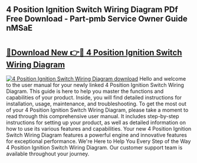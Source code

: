## 4 Position Ignition Switch Wiring Diagram PDf Free Download - Part-pmb Service Owner Guide nMSaE

# <h2><a href="http://dfoxi0.blite.top/?on=4+Position+Ignition+Switch+Wiring+Diagram">🔗Download New 👉🔴 4 Position Ignition Switch Wiring Diagram</a></h2>

[![4 Position Ignition Switch Wiring Diagram download](https://i.imgur.com/lujVjoI.png)](http://dfoxi0.blite.top/?on=4+Position+Ignition+Switch+Wiring+Diagram)
Hello and welcome to the user manual for your newly linked 4 Position Ignition Switch Wiring Diagram. This guide is here to help you master the functions and capabilities of your product. Inside, you will find detailed instructions for installation, usage, maintenance, and troubleshooting. To get the most out of your 4 Position Ignition Switch Wiring Diagram, please take a moment to read through this comprehensive user manual. It includes step-by-step instructions for setting up your product, as well as detailed information on how to use its various features and capabilities. Your new 4 Position Ignition Switch Wiring Diagram features a powerful engine and innovative features for exceptional performance. We're Here to Help You Every Step of the Way 4 Position Ignition Switch Wiring Diagram. Our customer support team is available throughout your journey.
